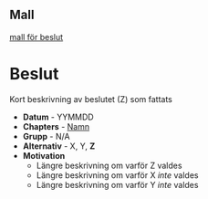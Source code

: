 ## Mall
[mall för beslut](/../../Mallar/beslut.md)


# Beslut

Kort beskrivning av beslutet (Z) som fattats

- **Datum** - YYMMDD
- **Chapters** - [Namn](/Chapters/Namn)
- **Grupp** - N/A
- **Alternativ** - X, Y, **Z**
- **Motivation**
  - Längre beskrivning om varför Z valdes
  - Längre beskrivning om varför X _inte_ valdes
  - Längre beskrivning om varför Y _inte_ valdes

